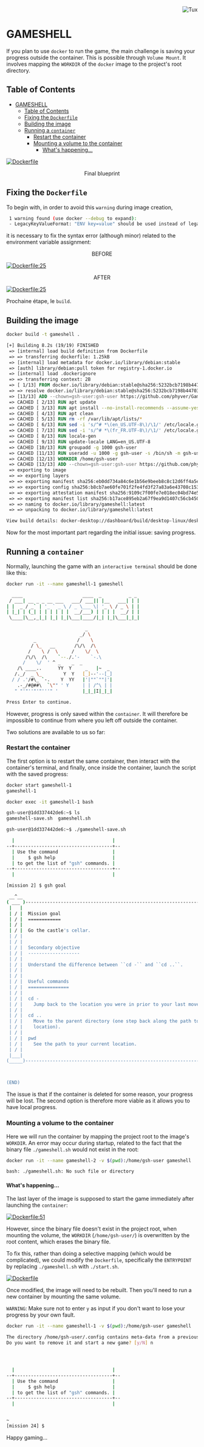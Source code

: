 <div align=right>
  <img src="../Images/tux.svg" alt="Tux">
</div>

# GAMESHELL

If you plan to use `docker` to run the game, the main challenge is saving your progress outside the container.
This is possible through `Volume Mount`. It involves mapping the `WORKDIR` of the `docker` image to the project's root directory.

## Table of Contents
- [GAMESHELL](#gameshell)
  - [Table of Contents](#table-of-contents)
  - [Fixing the `Dockerfile`](#fixing-the-dockerfile)
  - [Building the image](#building-the-image)
  - [Running a `container`](#running-a-container)
    - [Restart the container](#restart-the-container)
    - [Mounting a volume to the container](#mounting-a-volume-to-the-container)
      - [What's happening...](#whats-happening)

[![Dockerfile](../Images/Dockerfile.png)](../Dockerfile)
<p align=center>Final blueprint</p>

## Fixing the `Dockerfile`
To begin with, in order to avoid this `warning` during image creation,

```bash
 1 warning found (use docker --debug to expand):
 - LegacyKeyValueFormat: "ENV key=value" should be used instead of legacy "ENV key value" format (line 25)
```

it is necessary to fix the syntax error (although minor) related to the environment variable assignment:


<p align=center>BEFORE</p>

[![Dockerfile:25](../Images//env_lang.png)](./Dockerfile)

<p align=center>AFTER</p>

[![Dockerfile:25](../Images//env_lang_correct.png)](./Dockerfile)

Prochaine étape, le `build`.

## Building the image

```bash
docker build -t gameshell .
```
```dockerfile
[+] Building 8.2s (19/19) FINISHED                                                    docker:desktop-linux
 => [internal] load build definition from Dockerfile                                                  0.1s
 => => transferring dockerfile: 1.25kB                                                                0.0s
 => [internal] load metadata for docker.io/library/debian:stable                                      2.2s
 => [auth] library/debian:pull token for registry-1.docker.io                                         0.0s
 => [internal] load .dockerignore                                                                     0.0s
 => => transferring context: 2B                                                                       0.0s
 => [ 1/13] FROM docker.io/library/debian:stable@sha256:5232bcb7198b44703bc7b1ebb4ea0a9ec5554a650b5e  0.1s
 => => resolve docker.io/library/debian:stable@sha256:5232bcb7198b44703bc7b1ebb4ea0a9ec5554a650b5ea7  0.1s
 => [13/13] ADD --chown=gsh-user:gsh-user https://github.com/phyver/GameShell/releases/download/late  1.3s
 => CACHED [ 2/13] RUN apt update                                                                     0.0s
 => CACHED [ 3/13] RUN apt install --no-install-recommends --assume-yes     locales     gettext       0.0s
 => CACHED [ 4/13] RUN apt clean                                                                      0.0s
 => CACHED [ 5/13] RUN rm -rf /var/lib/apt/lists/*                                                    0.0s
 => CACHED [ 6/13] RUN sed -i 's/^# *\(en_US.UTF-8\)/\1/' /etc/locale.gen                             0.0s
 => CACHED [ 7/13] RUN sed -i 's/^# *\(fr_FR.UTF-8\)/\1/' /etc/locale.gen                             0.0s
 => CACHED [ 8/13] RUN locale-gen                                                                     0.0s
 => CACHED [ 9/13] RUN update-locale LANG=en_US.UTF-8                                                 0.0s
 => CACHED [10/13] RUN groupadd -g 1000 gsh-user                                                      0.0s
 => CACHED [11/13] RUN useradd -u 1000 -g gsh-user -s /bin/sh -m gsh-user # <--- the '-m' create a u  0.0s
 => CACHED [12/13] WORKDIR /home/gsh-user                                                             0.0s
 => CACHED [13/13] ADD --chown=gsh-user:gsh-user https://github.com/phyver/GameShell/releases/downlo  0.0s
 => exporting to image                                                                                4.1s
 => => exporting layers                                                                               0.0s
 => => exporting manifest sha256:eb0dd734a84c6e1b56e9beeb8c8c12d6ff4a5e998c21f0ebe3e5e72aa1e5a8d8     0.0s
 => => exporting config sha256:b8cb7ae60fe701f2fe4fd3f27a83a6e43708c153a7883fa5baa325f6c9f3198a       0.0s
 => => exporting attestation manifest sha256:9109c7f00fe7e018ec04bd74e533be748985006a0474cb75501c378  0.1s
 => => exporting manifest list sha256:b17ace895eb2a67f9ea9d1407c56cb450a36b1fbddd6b5fde126d05c21b0a7  0.0s
 => => naming to docker.io/library/gameshell:latest                                                   0.0s
 => => unpacking to docker.io/library/gameshell:latest                                                3.8s

View build details: docker-desktop://dashboard/build/desktop-linux/desktop-linux/phsp4d6w616lnhbqmarvwyubo
```

Now for the most important part regarding the initial issue: saving progress.

## Running a `container`

Normally, launching the game with an `interactive terminal` should be done like this:

```bash
docker run -it --name gameshell-1 gameshell
```
```bash
  ____                      ____  _          _ _
 / ___| __ _ _ __ ___   ___/ ___|| |__   ___| | |
| |  _ / _` | '_ ` _ \ / _ \___ \| '_ \ / _ \ | |
| |_| | (_| | | | | | |  __/___) | | | |  __/ | |
 \____|\__,_|_| |_| |_|\___|____/|_| |_|\___|_|_|

                             _
                           _/ \
          _               /    \
         / \_   __       /\/\  /\
        /    \ /  \     /    \/  \
       /\/\  /\    `--./.'-    `-.\
      /    \/  ' ^ _    _  _
    /\ ____..      YY  Y     _   |~  _
   /._/  _ \_        Y  Y   [_]--'--[_]
  / / .'/#\_ `-.    Y  YY   |'|""`""|'|
    .-_/#@##\  `\"" ' Y     | | /^\ | |
   " "'"''"'"'''" '         |_|_|I|_|_|

Press Enter to continue.
```

However, progress is only saved within the `container`. It will therefore be impossible to continue from where you left off outside the container.

Two solutions are available to us so far:

### Restart the container

The first option is to restart the same container, then interact with the container's terminal, and finally, once inside the container, launch the script with the saved progress:

```bash
docker start gameshell-1
gameshell-1

docker exec -it gameshell-1 bash
```

```bash
gsh-user@1dd337442de6:~$ ls
gameshell-save.sh  gameshell.sh

gsh-user@1dd337442de6:~$ ./gameshell-save.sh

  |                                    |
--+------------------------------------+--
  | Use the command                    |
  |     $ gsh help                     |
  | to get the list of "gsh" commands. |
--+------------------------------------+--
  |                                    |

[mission 2] $ gsh goal

 __^__                                                                                 __^__
( ___ )-------------------------------------------------------------------------------( ___ )
 |   |                                                                                 |   |
 | / |  Mission goal                                                                   | \ |
 | / |  ============                                                                   | \ |
 | / |                                                                                 | \ |
 | / |  Go the castle's cellar.                                                        | \ |
 | / |                                                                                 | \ |
 | / |                                                                                 | \ |
 | / |  Secondary objective                                                            | \ |
 | / |  -------------------                                                            | \ |
 | / |                                                                                 | \ |
 | / |  Understand the difference between ``cd -`` and ``cd ..``.                      | \ |
 | / |                                                                                 | \ |
 | / |                                                                                 | \ |
 | / |  Useful commands                                                                | \ |
 | / |  ===============                                                                | \ |
 | / |                                                                                 | \ |
 | / |  cd -                                                                           | \ |
 | / |    Jump back to the location you were in prior to your last move.               | \ |
 | / |                                                                                 | \ |
 | / |  cd ..                                                                          | \ |
 | / |    Move to the parent directory (one step back along the path to your current   | \ |
 | / |    location).                                                                   | \ |
 | / |                                                                                 | \ |
 | / |  pwd                                                                            | \ |
 | / |    See the path to your current location.                                       | \ |
 | / |                                                                                 | \ |
 |___|                                                                                 |___|
(_____)-------------------------------------------------------------------------------(_____)



(END)
```
The issue is that if the container is deleted for some reason, your progress will be lost.
The second option is therefore more viable as it allows you to have local progress.

### Mounting a volume to the container

Here we will run the container by mapping the project root to the image's `WORKDIR`. An error may occur during startup, related to the fact that the binary file `./gameshell.sh` would not exist in the root:

```bash
docker run -it --name gameshell-2 -v $(pwd):/home/gsh-user gameshell

bash: ./gameshell.sh: No such file or directory
```

#### What's happening...

The last layer of the image is supposed to start the game immediately after launching the `container`:

[![Dockerfile:51](../Images//entrypoint.png)](./Dockerfile)

However, since the binary file doesn't exist in the project root, when mounting the volume, the `WORKDIR` (`/home/gsh-user/`) is overwritten by the root content, which erases the binary file.

To fix this, rather than doing a selective mapping (which would be complicated), we could modify the `Dockerfile`, specifically the `ENTRYPOINT` by replacing `./gameshell.sh` with `./start.sh`.

[![Dockerfile](../Images//entrypoint_correct.png)](./Dockerfile)

Once modified, the image will need to be rebuilt. Then you'll need to run a new container by mounting the same volume.

`WARNING`: Make sure not to enter `y` as input if you don't want to lose your progress by your own fault.

```bash
docker run -it --name gameshell-1 -v $(pwd):/home/gsh-user gameshell
```
```bash
The directory /home/gsh-user/.config contains meta-data from a previous game.
Do you want to remove it and start a new game? [y/N] n




  |                                    |
--+------------------------------------+--
  | Use the command                    |
  |     $ gsh help                     |
  | to get the list of "gsh" commands. |
--+------------------------------------+--
  |                                    |


~
[mission 24] $ 
```

Happy gaming...